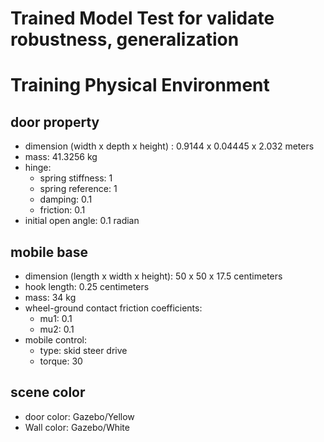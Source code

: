 # Trained Model Test for validate robustness, generalization

# Training Physical Environment
## door property
- dimension (width x depth x height) : 0.9144 x 0.04445 x 2.032 meters
- mass: 41.3256 kg
- hinge:
  - spring stiffness: 1
  - spring reference: 1
  - damping: 0.1
  - friction: 0.1
- initial open angle: 0.1 radian    
## mobile base
- dimension (length x width x height): 50 x 50 x 17.5 centimeters
- hook length: 0.25 centimeters
- mass: 34 kg   
- wheel-ground contact friction coefficients:
  - mu1: 0.1
  - mu2: 0.1
- mobile control:
  - type: skid steer drive
  - torque: 30
## scene color
- door color: Gazebo/Yellow
- Wall color: Gazebo/White
